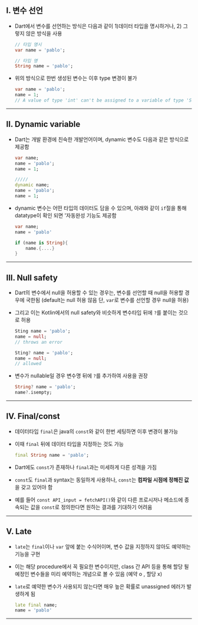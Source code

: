 ## I. 변수 선언

- Dart에서 변수를 선언하는 방식은 다음과 같이 1)데이터 타입을 명시하거나, 2) 그렇지 않은 방식을 사용
  
  ```dart
  // 타입 명시
  var name = 'pablo';
  
  // 타입 명
  String name = 'pablo';
  ```

- 위의 방식으로 한번 생성된 변수는 이후 type 변경이 불가
  
  ```dart
  var name = 'pablo';
  name = 1;
  // A value of type 'int' can't be assigned to a variable of type 'String'.
  ```

___

## II. Dynamic variable

- Dart는 개발 환경에 친숙한 개발언어이며, dynamic 변수도 다음과 같은 방식으로 제공함
  
  ```dart
  var name;
  name = 'pablo';
  name = 1;
  
  /////
  dynamic name;
  name = 'pablo';
  name = 1;
  ```

- dynamic 변수는 어떤 타입의 데이터도 담을 수 있으며, 아래와 같이 `if`절을 통해 datatype이 확인 되면 '자동완성 기능도 제공함
  
  ```dart
  var name;
  name = 'pablo'
  
  if (name is String){
      name.{....}
  }
  ```

____

## III. Null safety

- Dart의 변수에서 null을 허용할 수 있는 경우는, 변수를 선언할 때 null을 허용할 경우에 국한됨 (default는 null 허용 않음 단, `var`로 변수를 선언할 경우 null을 허용)

- 그리고 이는 Kotlin에서의 null safety와 비슷하게 변수타입 뒤에 `?`를 붙이는 것으로 허용
  
  ```dart
  Sting name = 'pablo';
  name = null;
  // throws an error
  
  Sting? name = 'pablo';
  name = null;
  // allowed
  ```

- 변수가 nullable일 경우 변수명 뒤에 `?`를 추가하여 사용을 권장
  
  ```dart
  String? name = 'pablo';
  name?.isempty;
  ```

____

## IV. Final/const

- 데이터타입 `final`은 java의 `const`와 같이 한번 세팅하면 이후 변경이 불가능

- 이때 `final` 뒤에 데이터 타입을 지정하는 것도 가능
  
  ```dart
  final String name = 'pablo';
  ```

- Dart에도 `const`가 존재하나 `final`과는 미세하게 다른 성격을 가짐

- `const`도 `final`과 syntax는 동일하게 사용하나, `const`는 **컴파일 시점에 정해진 값**을 갖고 있어야 함

- 예를 들어 `const API_input = fetchAPI()`와 같이 다른 프로시저나 메소드에 종속되는 값을 `const`로 정의한다면 원하는 결과를 기대하기 어려움

___

## V. Late

- `late`는 `final`이나 `var` 앞에 붙는 수식어이며, 변수 값을 지정하지 않아도 예약하는 기능을 구현

- 이는 해당 procedure에서 꼭 필요한 변수이지만, class 간 API 등을 통해 할당 될 예정인 변수들을 미리 예약하는 개념으로 볼 수 있음 (예약 o , 할당 x)

- `late`로 예약한 변수가 사용되지 않는다면 매우 높은 확률로 unassigned 에러가 발생하게 됨
  
  ```dart
  late final name;
  name = 'pablo'
  ```

____

## 
